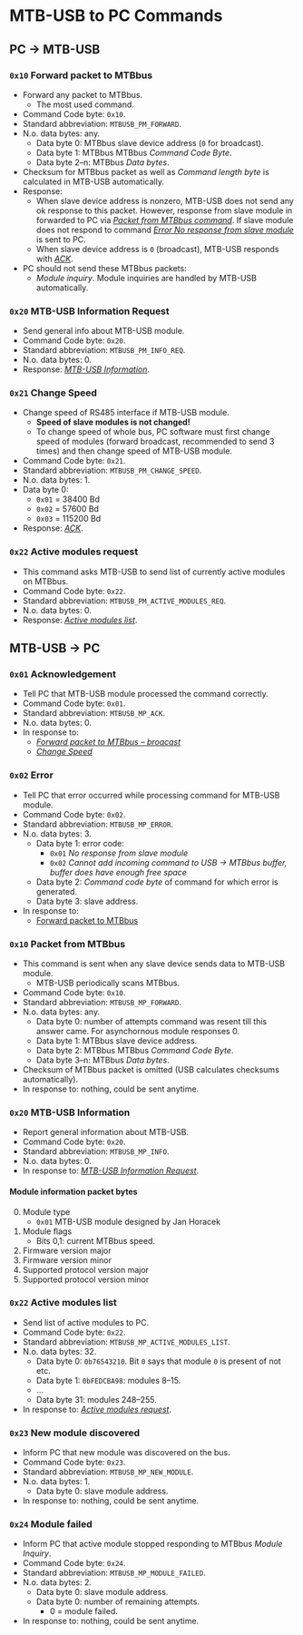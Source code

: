 MTB-USB to PC Commands
======================

## PC → MTB-USB <a name="pctomtb"></a>

### `0x10` Forward packet to MTBbus <a name="pm-forward"></a>

* Forward any packet to MTBbus.
  - The most used command.
* Command Code byte: `0x10`.
* Standard abbreviation: `MTBUSB_PM_FORWARD`.
* N.o. data bytes: any.
  - Data byte 0: MTBbus slave device address (`0` for broadcast).
  - Data byte 1: MTBbus MTBbus *Command Code Byte*.
  - Data byte 2–n: MTBbus *Data bytes*.
* Checksum for MTBbus packet as well as *Command length byte* is calculated in
  MTB-USB automatically.
* Response:
  - When slave device address is nonzero, MTB-USB does not send any ok
    response to this packet. However, response from slave module in forwarded to
    PC via [*Packet from MTBbus command*](#mp-forward). If slave module does
    not respond to command [*Error No response from slave module*](#mp-error)
    is sent to PC.
  - When slave device address is `0` (broadcast), MTB-USB responds with
    [*ACK*](#mp-ack).
* PC should not send these MTBbus packets:
  - *Module inquiry*. Module inquiries are handled by MTB-USB automatically.

### `0x20` MTB-USB Information Request <a name="pm-info"></a>

* Send general info about MTB-USB module.
* Command Code byte: `0x20`.
* Standard abbreviation: `MTBUSB_PM_INFO_REQ`.
* N.o. data bytes: 0.
* Response: [*MTB-USB Information*](#mp-info).

### `0x21` Change Speed <a name="pm-change-speed"></a>

* Change speed of RS485 interface if MTB-USB module.
  - **Speed of slave modules is not changed!**
  - To change speed of whole bus, PC software must first change speed of
    modules (forward broadcast, recommended to send 3 times) and then change
    speed of MTB-USB module.
* Command Code byte: `0x21`.
* Standard abbreviation: `MTBUSB_PM_CHANGE_SPEED`.
* N.o. data bytes: 1.
* Data byte 0:
  - `0x01` = 38400 Bd
  - `0x02` = 57600 Bd
  - `0x03` = 115200 Bd
* Response: [*ACK*](#mp-ack).

### `0x22` Active modules request <a name="pm-actives-modules-req"></a>

* This command asks MTB-USB to send list of currently active modules on MTBbus.
* Command Code byte: `0x22`.
* Standard abbreviation: `MTBUSB_PM_ACTIVE_MODULES_REQ`.
* N.o. data bytes: 0.
* Response: [*Active modules list*](#mp-active-modules-list).


## MTB-USB → PC <a name="mtbtopc"></a>

### `0x01` Acknowledgement <a name="mp-ack"></a>

* Tell PC that MTB-USB module processed the command correctly.
* Command Code byte: `0x01`.
* Standard abbreviation: `MTBUSB_MP_ACK`.
* N.o. data bytes: 0.
* In response to:
  - [*Forward packet to MTBbus – broacast*](#pm-forward)
  - [*Change Speed*](#pm-change-speed)

### `0x02` Error <a name="mp-error"></a>

* Tell PC that error occurred while processing command for MTB-USB module.
* Command Code byte: `0x02`.
* Standard abbreviation: `MTBUSB_MP_ERROR`.
* N.o. data bytes: 3.
  - Data byte 1: error code:
    - `0x01` *No response from slave module*
    - `0x02` *Cannot add incoming command to USB → MTBbus buffer, buffer does
             have enough free space*
  - Data byte 2: *Command code byte* of command for which error is generated.
  - Data byte 3: slave address.
* In response to:
  - [Forward packet to MTBbus](pm-forward)

### `0x10` Packet from MTBbus <a name="mp-forward"></a>

* This command is sent when any slave device sends data to MTB-USB module.
  - MTB-USB periodically scans MTBbus.
* Command Code byte: `0x10`.
* Standard abbreviation: `MTBUSB_MP_FORWARD`.
* N.o. data bytes: any.
  - Data byte 0: number of attempts command was resent till this answer came.
    For asynchornous module responses 0.
  - Data byte 1: MTBbus slave device address.
  - Data byte 2: MTBbus MTBbus *Command Code Byte*.
  - Data byte 3–n: MTBbus *Data bytes*.
* Checksum of MTBbus packet is omitted (USB calculates checksums automatically).
* In response to: nothing, could be sent anytime.

### `0x20` MTB-USB Information <a name="mp-info"></a>

* Report general information about MTB-USB.
* Command Code byte: `0x20`.
* Standard abbreviation: `MTBUSB_MP_INFO`.
* N.o. data bytes: 0.
* In response to: [*MTB-USB Information Request*](#pm-info).

#### Module information packet bytes

 0. Module type
    - `0x01` MTB-USB module designed by Jan Horacek
 1. Module flags
    - Bits 0,1: current MTBbus speed.
 2. Firmware version major
 3. Firmware version minor
 4. Supported protocol version major
 5. Supported protocol version minor

### `0x22` Active modules list <a name="mp-active-modules-list"></a>

* Send list of active modules to PC.
* Command Code byte: `0x22`.
* Standard abbreviation: `MTBUSB_MP_ACTIVE_MODULES_LIST`.
* N.o. data bytes: 32.
  - Data byte 0: `0b76543210`. Bit `0` says that module `0` is present of not etc.
  - Data byte 1: `0bFEDCBA98`: modules 8–15.
  - ...
  - Data byte 31: modules 248–255.
* In response to: [*Active modules request*](#pn-active-moduoles-req).

### `0x23` New module discovered <a name="mp-new-module"></a>

* Inform PC that new module was discovered on the bus.
* Command Code byte: `0x23`.
* Standard abbreviation: `MTBUSB_MP_NEW_MODULE`.
* N.o. data bytes: 1.
  - Data byte 0: slave module address.
* In response to: nothing, could be sent anytime.

### `0x24` Module failed <a name="mp-module-failed"></a>

* Inform PC that active module stopped responding to MTBbus *Module Inquiry*.
* Command Code byte: `0x24`.
* Standard abbreviation: `MTBUSB_MP_MODULE_FAILED`.
* N.o. data bytes: 2.
  - Data byte 0: slave module address.
  - Data byte 0: number of remaining attempts.
    - 0 = module failed.
* In response to: nothing, could be sent anytime.
